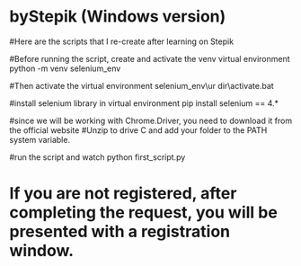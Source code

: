 # byStepik (Windows version)
#Here are the scripts that I re-create after learning on Stepik

#Before running the script, create and activate the venv virtual environment
python -m venv selenium_env

#Then activate the virtual environment
selenium_env\ur dir\activate.bat

#install selenium library in virtual environment
pip install selenium == 4.*

#since we will be working with Chrome.Driver, you need to download it from the official website
#Unzip to drive C and add your folder to the PATH system variable.

#run the script and watch
python first_script.py

# If you are not registered, after completing the request, you will be presented with a registration window.
